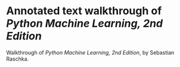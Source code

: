 # Annotated text walkthrough of _Python Machine Learning, 2nd Edition_

Walkthrough of _Python Machine Learning, 2nd Edition_, by Sebastian Raschka.
